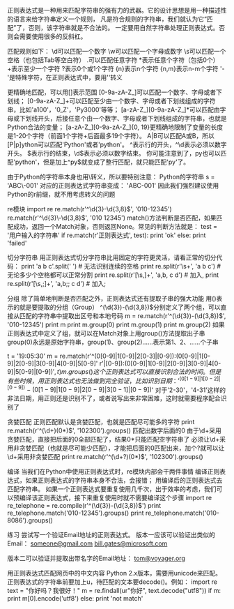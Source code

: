 正则表达式是一种用来匹配字符串的强有力的武器。它的设计思想是用一种描述性的语言来给字符串定义一个规则，
凡是符合规则的字符串，我们就认为它“匹配”了，否则，该字符串就是不合法的。
一定要用自然字符串处理正则表达式。否则会需要使用很多的反斜杠。

匹配规则如下：
\d可以匹配一个数字
\w可以匹配一个字母或数字
\s可以匹配一个空格（也包括Tab等空白符）
.可以匹配任意字符
*表示任意个字符（包括0个）
+表示至少一个字符
?表示0个或1个字符
{n}表示n个字符
{n,m}表示n-m个字符
'-'是特殊字符，在正则表达式中，要用'\'转义


更精确地匹配，可以用[]表示范围
[0-9a-zA-Z\_]可以匹配一个数字、字母或者下划线；
[0-9a-zA-Z\_]+可以匹配至少由一个数字、字母或者下划线组成的字符串，比如'a100'，'0_Z'，'Py3000'等等；
[a-zA-Z\_][0-9a-zA-Z\_]*可以匹配由字母或下划线开头，后接任意个由一个数字、字母或者下划线组成的字符串，也就是Python合法的变量；
[a-zA-Z\_][0-9a-zA-Z\_]{0, 19}更精确地限制了变量的长度是1-20个字符（前面1个字符+后面最多19个字符）。
A|B可以匹配A或B，所以[P|p]ython可以匹配'Python'或者'python'。
^表示行的开头，^\d表示必须以数字开头。
$表示行的结束，\d$表示必须以数字结束。
你可能注意到了，py也可以匹配'python'，但是加上^py$就变成了整行匹配，就只能匹配'py'了。

由于Python的字符串本身也用\转义，所以要特别注意：
Python的字符串   s = 'ABC\\-001'  对应的正则表达式字符串变成： 'ABC\-001'
因此我们强烈建议使用Python的r前缀，就不用考虑转义的问题

re模块
import re
re.match(r'^\d{3}\-\d{3,8}$', '010-12345')
re.match(r'^\d{3}\-\d{3,8}$', '010 12345')
match()方法判断是否匹配，如果匹配成功，返回一个Match对象，否则返回None。常见的判断方法就是：
test = '用户输入的字符串'
if re.match(r'正则表达式', test):
    print 'ok'
else:
    print 'failed'

切分字符串
用正则表达式切分字符串比用固定的字符更灵活，请看正常的切分代码：
print 'a b   c'.split(' ')                      # 无法识别连续的空格
print re.split(r'\s+', 'a b   c')               # 无论多少个空格都可以正常分割
print re.split(r'[\s\,]+', 'a,b, c  d')         # 加入,
print re.split(r'[\s\,\;]+', 'a,b;; c  d')      # 加入;

分组
除了简单地判断是否匹配之外，正则表达式还有提取子串的强大功能
用()表示的就是要提取的分组（Group）
^(\d{3})-(\d{3,8})$分别定义了两个组，可以直接从匹配的字符串中提取出区号和本地号码
m = re.match(r'^(\d{3})-(\d{3,8})$', '010-12345')
print m
print m.group(0)
print m.group(1)
print m.group(2)
如果正则表达式中定义了组，就可以在Match对象上用group()方法提取出子串
group(0)永远是原始字符串，group(1)、group(2)……表示第1、2、……个子串

t = '19:05:30'
m = re.match(r'^(0[0-9]|1[0-9]|2[0-3]|[0-9])\:(0[0-9]|1[0-9]|2[0-9]|3[0-9]|4[0-9]|5[0-9]'
             r'|[0-9])\:(0[0-9]|1[0-9]|2[0-9]|3[0-9]|4[0-9]|5[0-9]|[0-9])$', t)
m.groups()
这个正则表达式可以直接识别合法的时间。但是有些时候，用正则表达式也无法做到完全验证，比如识别日期：
'^(0[1-9]|1[0-2]|[0-9])-(0[1-9]|1[0-9]|2[0-9]|3[0-1]|[0-9])$'
对于'2-30'，'4-31'这样的非法日期，用正则还是识别不了，或者说写出来非常困难，这时就需要程序配合识别了

贪婪匹配
正则匹配默认是贪婪匹配，也就是匹配尽可能多的字符
print re.match(r'^(\d+)(0*)$', '102300').groups()       匹配出数字后面的0
由于\d+采用贪婪匹配，直接把后面的0全部匹配了，结果0*只能匹配空字符串了
必须让\d+采用非贪婪匹配（也就是尽可能少匹配），才能把后面的0匹配出来，加个?就可以让\d+采用非贪婪匹配
print re.match(r'^(\d+?)(0*)$', '102300').groups()

编译
当我们在Python中使用正则表达式时，re模块内部会干两件事情
编译正则表达式，如果正则表达式的字符串本身不合法，会报错；
用编译后的正则表达式去匹配字符串。
如果一个正则表达式要重复使用几千次，出于效率的考虑，我们可以预编译该正则表达式，接下来重复使用时就不需要编译这个步骤
import re
re_telephone = re.compile(r'^(\d{3})-(\d{3,8})$')
print re_telephone.match('010-12345').groups()
print re_telephone.match('010-8086').groups()

练习
尝试写一个验证Email地址的正则表达式。
版本一应该可以验证出类似的Email：
someone@gmail.com
bill.gates@microsoft.com


版本二可以验证并提取出带名字的Email地址：
<Tom Paris> tom@voyager.org


用正则表达式匹配网页中的中文内容
Python 2.x版本，需要用unicode来匹配。正则表达式的字符串前要加上u，待匹配的文本要decode()。例如：
import re
text = "你好吗？我很好！"
m = re.findall(ur"你好", text.decode("utf8"))
if m:
    print m[0].encode('utf8')
else:
    print 'not match'







